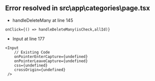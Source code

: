 ## Error resolved in src\app\categories\page.tsx

- handleDeleteMany at line 145
```
onClick={() => handleDeleteMany(isCheck,allId)}
```

- Input at line 177
```
<Input
    // Existing Code
    onPointerEnterCapture={undefined}
    onPointerLeaveCapture={undefined}
    css={undefined}
    crossOrigin={undefined}
 />
```